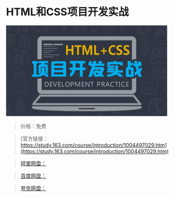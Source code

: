 # HTML和CSS项目开发实战

![img](../../../assets/study163/free/DC353461C1E2366EB968B48581C1B8EA.jpg)

> 价格：免费

> [官方链接：https://study.163.com/course/introduction/1004497029.htm](https://study.163.com/course/introduction/1004497029.htm)

> [阿里网盘：]()

> [百度网盘：]()

> [夸克网盘：]()
